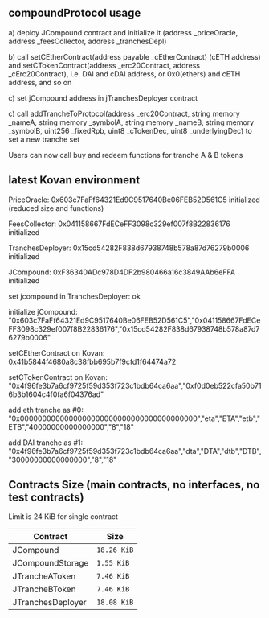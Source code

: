 ## compoundProtocol usage

a) deploy JCompound contract and initialize it (address _priceOracle, address _feesCollector, address _tranchesDepl)

b) call setCEtherContract(address payable _cEtherContract) (cETH address) and setCTokenContract(address _erc20Contract, address _cErc20Contract), i.e. DAI and cDAI address, or 0x0(ethers) and cETH address, and so on

c) set jCompound address in jTranchesDeployer contract

c) call addTrancheToProtocol(address _erc20Contract, string memory _nameA, string memory _symbolA, 
            string memory _nameB, string memory _symbolB, uint256 _fixedRpb, uint8 _cTokenDec, uint8 _underlyingDec) to set a new tranche set

Users can now call buy and redeem functions for tranche A & B tokens


## latest Kovan environment

PriceOracle: 0x603c7FaFf64321Ed9C9517640Be06FEB52D561C5 initialized (reduced size and functions)

FeesCollector: 0x041158667FdECeFF3098c329ef007f8B22836176 initialized

TranchesDeployer: 0x15cd54282F838d67938748b578a87d76279b0006 initialized

JCompound: 0xF36340ADc978D4DF2b980466a16c3849AAb6eFFA initialized

set jcompound in TranchesDeployer: ok

initialize jCompound: "0x603c7FaFf64321Ed9C9517640Be06FEB52D561C5","0x041158667FdECeFF3098c329ef007f8B22836176","0x15cd54282F838d67938748b578a87d76279b0006"

setCEtherContract on Kovan: 0x41b5844f4680a8c38fbb695b7f9cfd1f64474a72

setCTokenContract on Kovan: "0x4f96fe3b7a6cf9725f59d353f723c1bdb64ca6aa","0xf0d0eb522cfa50b716b3b1604c4f0fa6f04376ad"

add eth tranche as #0: "0x0000000000000000000000000000000000000000","eta","ETA","etb","ETB","40000000000000000","8","18"

add DAI tranche as #1: "0x4f96fe3b7a6cf9725f59d353f723c1bdb64ca6aa","dta","DTA","dtb","DTB","30000000000000000","8","18"


## Contracts Size (main contracts, no interfaces, no test contracts)
Limit is 24 KiB for single contract
<table>
    <thead>
      <tr>
        <th>Contract</th>
        <th>Size</th>
      </tr>
    </thead>
    <tbody>
        <tr>
            <td>JCompound</td>
            <td><code>18.26 KiB</code></td>
        </tr>
        <tr>
            <td>JCompoundStorage</td>
            <td><code>1.55 KiB</code></td>
        </tr>
        <tr>
            <td>JTrancheAToken</td>
            <td><code>7.46 KiB</code></td>
        </tr>
        <tr>
            <td>JTrancheBToken</td>
            <td><code>7.46 KiB</code></td>
        </tr>
        <tr>
            <td>JTranchesDeployer</td>
            <td><code>18.08 KiB</code></td>
        </tr>
    </tbody>
  </table>
